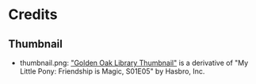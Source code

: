 # Credits

## Thumbnail

- thumbnail.png: ["Golden Oak Library Thumbnail"](thumbnail.png) is a derivative of "My Little Pony: Friendship is Magic, S01E05" by Hasbro, Inc.

